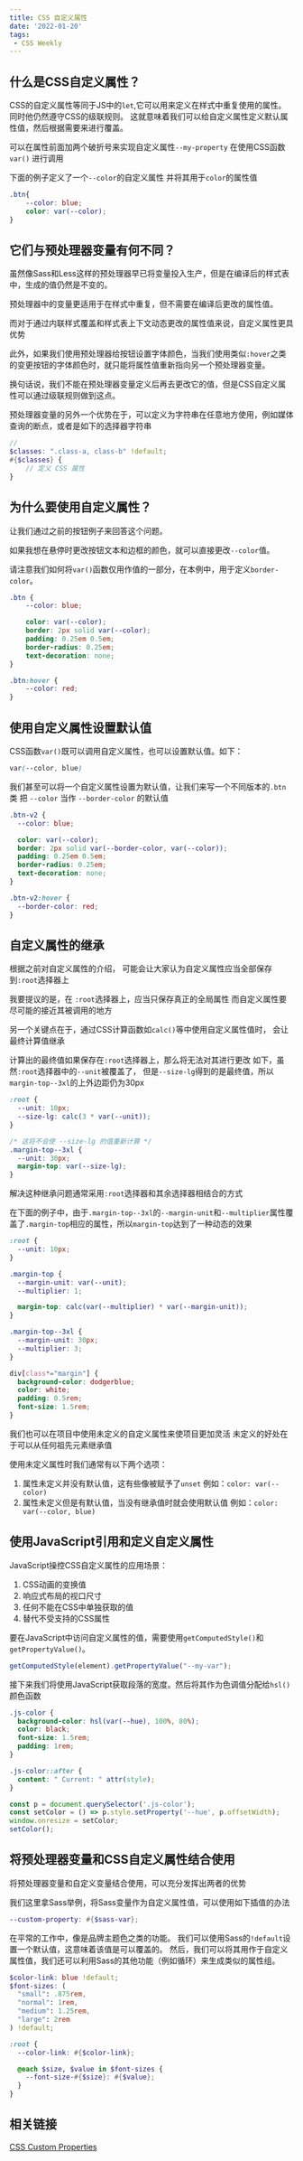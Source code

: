 ```yaml
---
title: CSS 自定义属性
date: '2022-01-20'
tags:
 - CSS Weekly
---
```



## 什么是CSS自定义属性？

CSS的自定义属性等同于JS中的`let`,它可以用来定义在样式中重复使用的属性。
同时他仍然遵守CSS的级联规则。
这就意味着我们可以给自定义属性定义默认属性值，然后根据需要来进行覆盖。

可以在属性前面加两个破折号来实现自定义属性`--my-property`
在使用CSS函数 `var()` 进行调用

下面的例子定义了一个`--color`的自定义属性
并将其用于`color`的属性值

```css
.btn{
    --color: blue;
    color: var(--color);
}
```

## 它们与预处理器变量有何不同？

虽然像Sass和Less这样的预处理器早已将变量投入生产，但是在编译后的样式表中，生成的值仍然是不变的。

预处理器中的变量更适用于在样式中重复，但不需要在编译后更改的属性值。

而对于通过内联样式覆盖和样式表上下文动态更改的属性值来说，自定义属性更具优势

此外，如果我们使用预处理器给按钮设置字体颜色，当我们使用类似`:hover`之类的变更按钮的字体颜色时，就只能将属性值重新指向另一个预处理器变量。

换句话说，我们不能在预处理器变量定义后再去更改它的值，但是CSS自定义属性可以通过级联规则做到这点。

预处理器变量的另外一个优势在于，可以定义为字符串在任意地方使用，例如媒体查询的断点，或者是如下的选择器字符串

```scss
// 
$classes: ".class-a, class-b" !default;
#{$classes} {
    // 定义 CSS 属性
}

```

## 为什么要使用自定义属性？
让我们通过之前的按钮例子来回答这个问题。

如果我想在悬停时更改按钮文本和边框的颜色，就可以直接更改`--color`值。

请注意我们如何将`var()`函数仅用作值的一部分，在本例中，用于定义`border-color`。

```css
.btn {
    --color: blue;

    color: var(--color);
    border: 2px solid var(--color);
    padding: 0.25em 0.5em;
    border-radius: 0.25em;
    text-decoration: none;
}

.btn:hover {
    --color: red;
}
```

## 使用自定义属性设置默认值

CSS函数`var()`既可以调用自定义属性，也可以设置默认值。如下：

```css
var(--color, blue)
```

我们甚至可以将一个自定义属性设置为默认值，让我们来写一个不同版本的`.btn`类
把 `--color` 当作 `--border-color` 的默认值

```css
.btn-v2 {
  --color: blue;

  color: var(--color);
  border: 2px solid var(--border-color, var(--color));
  padding: 0.25em 0.5em;
  border-radius: 0.25em;
  text-decoration: none;
}

.btn-v2:hover {
  --border-color: red;
}
```

## 自定义属性的继承
根据之前对自定义属性的介绍，
可能会让大家认为自定义属性应当全部保存到`:root`选择器上

我要提议的是，在 `:root`选择器上，应当只保存真正的全局属性
而自定义属性要尽可能的接近其被调用的地方

另一个关键点在于，通过CSS计算函数如`calc()`等中使用自定义属性值时，
会让最终计算值继承

计算出的最终值如果保存在`:root`选择器上，那么将无法对其进行更改
如下，虽然`:root`选择器中的`--unit`被覆盖了，
但是`--size-lg`得到的是最终值，所以`margin-top--3xl`的上外边距仍为30px

```css
:root {
  --unit: 10px;
  --size-lg: calc(3 * var(--unit));
}

/* 这将不会使 --size-lg 的值重新计算 */
.margin-top--3xl {
  --unit: 30px;
  margin-top: var(--size-lg);
}
```

解决这种继承问题通常采用`:root`选择器和其余选择器相结合的方式

在下面的例子中，由于`.margin-top--3xl`的`--margin-unit`和`--multiplier`属性覆盖了`.margin-top`相应的属性，所以`margin-top`达到了一种动态的效果

```css
:root {
  --unit: 10px;
}

.margin-top {
  --margin-unit: var(--unit);
  --multiplier: 1;

  margin-top: calc(var(--multiplier) * var(--margin-unit));
}

.margin-top--3xl {
  --margin-unit: 30px;
  --multiplier: 3;
}

div[class*="margin"] {
  background-color: dodgerblue;
  color: white;
  padding: 0.5rem;
  font-size: 1.5rem;
}
```

我们也可以在项目中使用未定义的自定义属性来使项目更加灵活
未定义的好处在于可以从任何祖先元素继承值

使用未定义属性时我们通常有以下两个选项：
1. 属性未定义并没有默认值，这有些像被赋予了`unset`
   例如：`color: var(--color)`
2. 属性未定义但是有默认值，当没有继承值时就会使用默认值
   例如：`color: var(--color, blue)`


## 使用JavaScript引用和定义自定义属性

JavaScript操控CSS自定义属性的应用场景：
1. CSS动画的变换值
2. 响应式布局的视口尺寸
3. 任何不能在CSS中单独获取的值
4. 替代不受支持的CSS属性

要在JavaScript中访问自定义属性的值，需要使用`getComputedStyle()`和`getPropertyValue()`。

```javascript
getComputedStyle(element).getPropertyValue("--my-var");
```

接下来我们将使用JavaScript获取段落的宽度。然后将其作为色调值分配给`hsl()`颜色函数

```css
.js-color {
  background-color: hsl(var(--hue), 100%, 80%);
  color: black;
  font-size: 1.5rem;
  padding: 1rem;
}

.js-color::after {
  content: " Current: " attr(style);
}
```

```javascript
const p = document.querySelector('.js-color');
const setColor = () => p.style.setProperty('--hue', p.offsetWidth);
window.onresize = setColor;
setColor();
```

## 将预处理器变量和CSS自定义属性结合使用
将预处理器变量和自定义变量结合使用，可以充分发挥出两者的优势

我们这里拿Sass举例，将Sass变量作为自定义属性值，可以使用如下插值的办法

```scss
--custom-property: #{$sass-var};
```

在平常的工作中，像是品牌主题色之类的功能。
我们可以使用Sass的`!default`设置一个默认值，这意味着该值是可以覆盖的。
然后，我们可以将其用作于自定义属性值，我们还可以利用Sass的其他功能（例如循环）来生成类似的属性组。

```scss
$color-link: blue !default;
$font-sizes: (
  "small": .875rem,
  "normal": 1rem,
  "medium": 1.25rem,
  "large": 2rem
) !default;

:root {
  --color-link: #{$color-link};

  @each $size, $value in $font-sizes {
    --font-size-#{$size}: #{$value};
  }
}
```
## 相关链接
[CSS Custom Properties](https://12daysofweb.dev/2021/css-custom-properties/?utm_source=CSS-Weekly&utm_campaign=Issue-486&utm_medium=web)